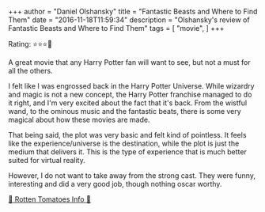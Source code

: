 +++
author = "Daniel Olshansky"
title = "Fantastic Beasts and Where to Find Them"
date = "2016-11-18T11:59:34"
description = "Olshansky's review of Fantastic Beasts and Where to Find Them"
tags = [
    "movie",
]
+++

Rating: ⭐⭐⭐🌟

A great movie that any Harry Potter fan will want to see, but not a must for all the others.

I felt like I was engrossed back in the Harry Potter Universe. While wizardry and magic is not a new concept, the Harry Potter franchise managed to do it right, and I'm very excited about the fact that it's back. From the wistful wand, to the ominous music and the fantastic beats, there is some very magical about how these movies are made.

That being said, the plot was very basic and felt kind of pointless. It feels like the experience/universe is the destination, while the plot is just the medium that delivers it. This is the type of experience that is much better suited for virtual reality.

However, I do not want to take away from the strong cast. They were funny, interesting and did a very good job, though nothing oscar worthy.

[🍅 Rotten Tomatoes Info 🍅](https://www.rottentomatoes.com//m/fantastic_beasts_and_where_to_find_them)